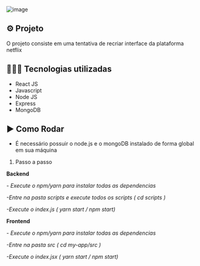 ![image](https://user-images.githubusercontent.com/78683353/148055925-05d05b28-7e03-4492-8eb6-0f921cbd8711.png)

## ⚙️ Projeto

 O projeto consiste em uma tentativa de recriar interface da plataforma netflix 
 
 
 ## 👨🏻‍💻 Tecnologias utilizadas 
 
 - React JS
 - Javascript
 - Node JS
 - Express 
 - MongoDB
 
 ## ▶️ Como Rodar
 - É necessário possuir o node.js e o mongoDB instalado de forma global em sua máquina
 
 1. Passo a passo
 
**Backend**

*- Execute o npm/yarn para instalar todas as dependencias*

*-Entre na pasta scripts e execute todos os scripts ( cd scripts )*

*-Execute o index.js ( yarn start / npm start)*

 **Frontend**
 
*- Execute o npm/yarn para instalar todas as dependencias*
 
 *-Entre na pasta src ( cd my-app/src )*
 
 *-Execute o index.jsx ( yarn start / npm start)*


